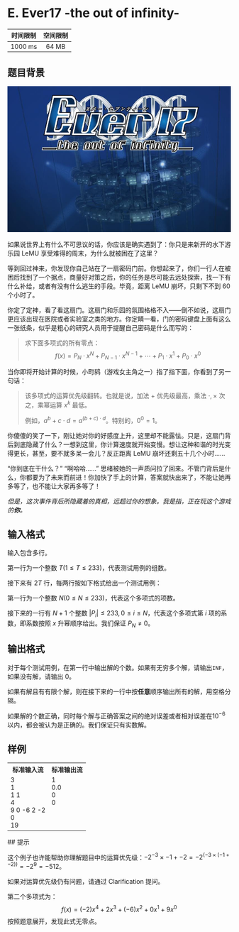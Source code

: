 # E. Ever17 -the out of infinity-

| 时间限制 | 空间限制 |
| :------: | :------: |
| 1000 ms  |  64 MB   |

## 题目背景

![img](E.jpg)

如果说世界上有什么不可思议的话，你应该是确实遇到了：你只是来新开的水下游乐园 LeMU 享受难得的周末，为什么就被困在了这里？

等到回过神来，你发现你自己站在了一扇密码门前。你想起来了，你们一行人在被困后找到了一个据点，商量好对策之后，你的任务是尽可能去远处探索，找一下有什么补给，或者有没有什么逃生的手段。毕竟，距离 LeMU 崩坏，只剩下不到 60 个小时了。

你定了定神，看了看这扇门。这扇门和乐园的氛围格格不入——倒不如说，这扇门更应该出现在医院或者实验室之类的地方。你定睛一看，门的密码键盘上面有这么一张纸条，似乎是粗心的研究人员用于提醒自己密码是什么而写的：

> 求下面多项式的所有零点：
> $$
> f(x)=P_N\cdot x^N+P_{N-1}\cdot x^{N-1}+\cdots+P_1\cdot x^1+P_0\cdot x^0
> $$
>

当你即将开始计算的时候，小町鸫（游戏女主角之一）指了指下面，你看到了另一句话：

> 该多项式的运算优先级翻转。也就是说，加法 $+$ 优先级最高，乘法 $\cdot, \times$ 次之，乘幂运算 $x^k$ 最低。
>
> 例如，$a^b+c\cdot d=a^{(b+c)\cdot d}$。特别的，$0^0=1$。

你傻傻的笑了一下，刚让她对你的好感度上升，这里却不能露怯。只是，这扇门背后到底隐藏了什么？一想到这里，你计算速度就开始变慢。想让这种和谐的时光变得更长，甚至，要不就多呆一会儿？反正距离 LeMU 崩坏还剩五十几个小时……

“你到底在干什么？” “啊哈哈……” 思绪被她的一声质问拉了回来。不管门背后是什么，你都要为了未来而前进！你加快了手上的计算，答案就快出来了，不能让她再多等了，也不能让大家再多等了！

*但是，这次事件背后所隐藏着的真相，远超过你的想象。我是指，正在玩这个游戏的**你**。*

## 输入格式

输入包含多行。

第一行为一个整数 $T(1\le T\le 233)$，代表测试用例的组数。

接下来有 $2T$ 行，每两行按如下格式给出一个测试用例：

第一行为一个整数 $N(0\le N\le 233)$，代表这个多项式的项数。

接下来的一行有 $N+1$ 个整数 $|P_i|\le 233,0\le i\le N$，代表这个多项式第 $i$ 项的系数，即系数按照 $x$ 升幂顺序给出。我们保证 $P_{N}\ne 0$。

## 输出格式

对于每个测试用例，在第一行中输出解的个数。如果有无穷多个解，请输出`INF`，如果没有解，请输出 $0$。

如果有解且有有限个解，则在接下来的一行中按**任意**顺序输出所有的解，用空格分隔。

如果解的个数正确，同时每个解与正确答案之间的绝对误差或者相对误差在$10^{-6}$以内，都会被认为是正确的。我们保证只有实数解。

## 样例

<table>
    <tr>
        <th style="text-align:center">标准输入流</th>
        <th style="text-align:center">标准输出流</th>
    </tr>
    <tr>
        <td>3<br>1<br>1 1<br>4<br>9 0 -6 2 -2<br>0<br>19</td>
        <td style="vertical-align:top">1<br>0.0<br>0<br>0</td>
    </tr>
</table>
## 提示

这个例子也许能帮助你理解题目中的运算优先级：$-2^{-3}\times-1+ -2=-2^{(-3\times(-1+-2))}=-2^9=-512$。

如果对运算优先级仍有问题，请通过 Clarification 提问。

第二个多项式为：
$$
f(x)=(-2)x^4+2x^3+(-6)x^2+0x^1+9x^0
$$
按照题意展开，发现此式无零点。